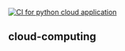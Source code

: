[![CI for python cloud application](https://github.com/sergiusdell75/cloud-computing/actions/workflows/main.yml/badge.svg)](https://github.com/sergiusdell75/cloud-computing/actions/workflows/main.yml)

## cloud-computing

